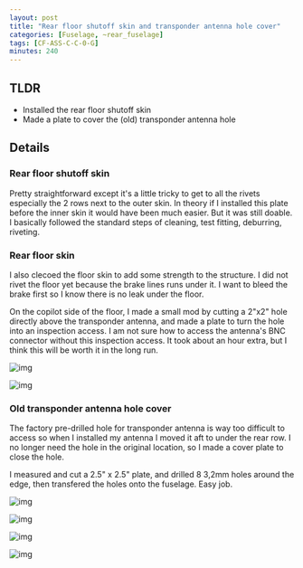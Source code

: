 ```yaml
---
layout: post
title: "Rear floor shutoff skin and transponder antenna hole cover"
categories: [Fuselage, ~rear_fuselage]
tags: [CF-ASS-C-C-0-G]
minutes: 240
---
```


## TLDR

- Installed the rear floor shutoff skin
- Made a plate to cover the (old) transponder antenna hole

## Details

### Rear floor shutoff skin

Pretty straightforward except it's a little tricky to get to all the rivets especially the 2 rows next to the outer skin. In theory if I installed this plate before the inner skin it would have been much easier. But it was still doable. I basically followed the standard steps of cleaning, test fitting, deburring, riveting.

### Rear floor skin

I also clecoed the floor skin to add some strength to the structure. I did not rivet the floor yet because the brake lines runs under it. I want to bleed the brake first so I know there is no leak under the floor.

On the copilot side of the floor, I made a small mod by cutting a 2"x2" hole directly above the transponder antenna, and made a plate to turn the hole into an inspection access. I am not sure how to access the antenna's BNC connector without this inspection access. It took about an hour extra, but I think this will be worth it in the long run.

![img](https://lh3.googleusercontent.com/pw/AP1GczPCEp8E5UuOdGLCAqIzmF4tIpjF98DqJXrzf0UUzMw8ON52-By7IUn1vf6BUlSMzBE7wftpMLYDT24ZOe420nqrxOrordgwXIvyGnsa9bfbrEweOYuRBtRIarl31Wjl_MNP-LrbTa5Ln4jYg47CHBxe-Q=w657-h873-s-no-gm?authuser=0)

![img](https://lh3.googleusercontent.com/pw/AP1GczNwq2jCSIzJOS4BbvCrDdg5hM2r_6K5ltTy3WdJMRcu2jOczhNrLkaa-ZKxrSDfAAPQEKeyUUagHRjdpK7bpW6g7BCUSPJ0HX-KiQg3XuJgDCt6rACvAv6ewmr2mymQbK9bYbW6hkky-5Vq54WPKAzzbA=w1159-h873-s-no-gm?authuser=0)

### Old transponder antenna hole cover

The factory pre-drilled hole for transponder antenna is way too difficult to access so when I installed my antenna I moved it aft to under the rear row. I no longer need the hole in the original location, so I made a cover plate to close the hole.

I measured and cut a 2.5" x 2.5" plate, and drilled 8 3,2mm holes around the edge, then transfered the holes onto the fuselage. Easy job.

![img](https://lh3.googleusercontent.com/pw/AP1GczOjbpn2e8H0bJtEenvrZ82pRghXIbuBYpky7ktrTlEn9p8a_iovzputqICCxlT-wPQtJNZrxd5WK1Nx74yCwuVhMCODcnDdOztpsDQ8bxni-qf7zRHdc4lC00V7-NC9uPW-8WxdbBMX7UEML4fNp3QWHA=w1159-h873-s-no-gm?authuser=0)

![img](https://lh3.googleusercontent.com/pw/AP1GczP0ZkzaR3ZwHLSgWZjnpq4B255ViOkc0TDkjoGOrcZXUIma7r5CHcu9XHVX_HlgsOMi4CT76vB0mpoyzP8gSES71BVhDZjeay7_mXk-hw5Q2pt4DZCb_-tRmmAKXwsgR2w7Q7kM8tyIxmdC-VYnsoDnwA=w657-h873-s-no-gm?authuser=0)

![img](https://lh3.googleusercontent.com/pw/AP1GczNPjIwyPi3qWFZ8UBEdbfUDWrBuvmZOq_yVL2w2FWmPDmitNgIaACa__t0qFmACXVBAsApno39ASGFYjFdPAIyZjM9E2u_OiFESGJr3lSqArre5TUgncD7xrsXGpOtufV1BytDuJ5dDBf8a3rEw3DqKzw=w1159-h873-s-no-gm?authuser=0)

![img](https://lh3.googleusercontent.com/pw/AP1GczPsEzRmscZPCffIQ_shzohoq1ZobzD2y8xkLMPqEqZ3UbEPs1oufYigzs_5n8qr56ffBJ8d9ccUBvBpU5jgMRBfRL8L-EpEDJYKdFwRh5p5_eP5QMKtJ1eUCqqq2ZasE0H5w61ThtMvL7m6iA9otq1HLg=w657-h873-s-no-gm?authuser=0)
